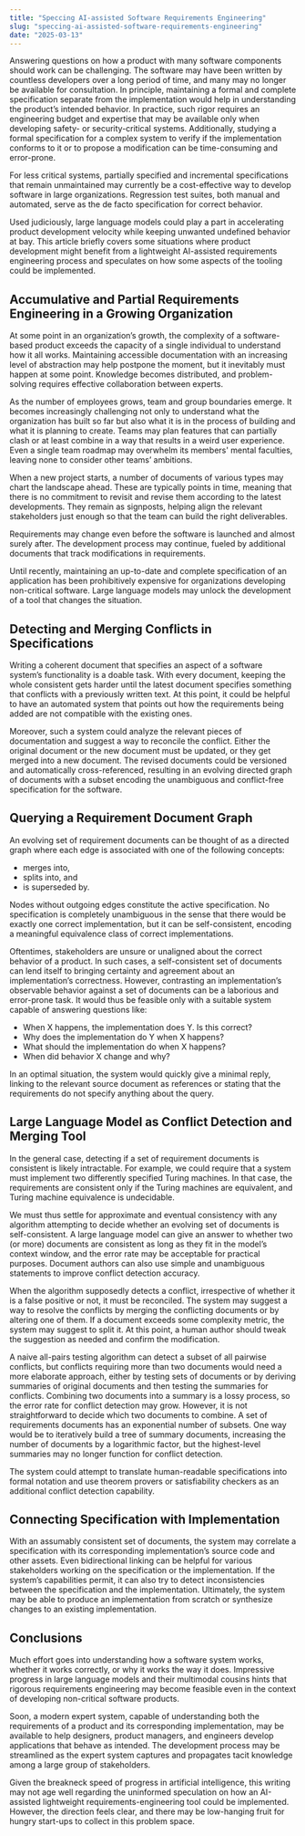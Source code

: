 ```yaml
---
title: "Speccing AI-assisted Software Requirements Engineering"
slug: "speccing-ai-assisted-software-requirements-engineering"
date: "2025-03-13"
---
```


Answering questions on how a product with many software components should work can be challenging. The software may have been written by countless developers over a long period of time, and many may no longer be available for consultation. In principle, maintaining a formal and complete specification separate from the implementation would help in understanding the product’s intended behavior. In practice, such rigor requires an engineering budget and expertise that may be available only when developing safety- or security-critical systems. Additionally, studying a formal specification for a complex system to verify if the implementation conforms to it or to propose a modification can be time-consuming and error-prone.

For less critical systems, partially specified and incremental specifications that remain unmaintained may currently be a cost-effective way to develop software in large organizations. Regression test suites, both manual and automated, serve as the de facto specification for correct behavior.

Used judiciously, large language models could play a part in accelerating product development velocity while keeping unwanted undefined behavior at bay. This article briefly covers some situations where product development might benefit from a lightweight AI-assisted requirements engineering process and speculates on how some aspects of the tooling could be implemented.

## Accumulative and Partial Requirements Engineering in a Growing Organization

At some point in an organization’s growth, the complexity of a software-based product exceeds the capacity of a single individual to understand how it all works. Maintaining accessible documentation with an increasing level of abstraction may help postpone the moment, but it inevitably must happen at some point. Knowledge becomes distributed, and problem-solving requires effective collaboration between experts.

As the number of employees grows, team and group boundaries emerge. It becomes increasingly challenging not only to understand what the organization has built so far but also what it is in the process of building and what it is planning to create. Teams may plan features that can partially clash or at least combine in a way that results in a weird user experience. Even a single team roadmap may overwhelm its members' mental faculties, leaving none to consider other teams’ ambitions.

When a new project starts, a number of documents of various types may chart the landscape ahead. These are typically points in time, meaning that there is no commitment to revisit and revise them according to the latest developments. They remain as signposts, helping align the relevant stakeholders just enough so that the team can build the right deliverables.

Requirements may change even before the software is launched and almost surely after. The development process may continue, fueled by additional documents that track modifications in requirements.

Until recently, maintaining an up-to-date and complete specification of an application has been prohibitively expensive for organizations developing non-critical software. Large language models may unlock the development of a tool that changes the situation.

## Detecting and Merging Conflicts in Specifications

Writing a coherent document that specifies an aspect of a software system’s functionality is a doable task. With every document, keeping the whole consistent gets harder until the latest document specifies something that conflicts with a previously written text. At this point, it could be helpful to have an automated system that points out how the requirements being added are not compatible with the existing ones.

Moreover, such a system could analyze the relevant pieces of documentation and suggest a way to reconcile the conflict. Either the original document or the new document must be updated, or they get merged into a new document. The revised documents could be versioned and automatically cross-referenced, resulting in an evolving directed graph of documents with a subset encoding the unambiguous and conflict-free specification for the software.

## Querying a Requirement Document Graph

An evolving set of requirement documents can be thought of as a directed graph where each edge is associated with one of the following concepts:

-   merges into,
-   splits into, and
-   is superseded by.

Nodes without outgoing edges constitute the active specification. No specification is completely unambiguous in the sense that there would be exactly one correct implementation, but it can be self-consistent, encoding a meaningful equivalence class of correct implementations.

Oftentimes, stakeholders are unsure or unaligned about the correct behavior of a product. In such cases, a self-consistent set of documents can lend itself to bringing certainty and agreement about an implementation’s correctness. However, contrasting an implementation’s observable behavior against a set of documents can be a laborious and error-prone task. It would thus be feasible only with a suitable system capable of answering questions like:

-   When X happens, the implementation does Y. Is this correct?
-   Why does the implementation do Y when X happens?
-   What should the implementation do when X happens?
-   When did behavior X change and why?

In an optimal situation, the system would quickly give a minimal reply, linking to the relevant source document as references or stating that the requirements do not specify anything about the query.

## Large Language Model as Conflict Detection and Merging Tool

In the general case, detecting if a set of requirement documents is consistent is likely intractable. For example, we could require that a system must implement two differently specified Turing machines. In that case, the requirements are consistent only if the Turing machines are equivalent, and Turing machine equivalence is undecidable.

We must thus settle for approximate and eventual consistency with any algorithm attempting to decide whether an evolving set of documents is self-consistent. A large language model can give an answer to whether two (or more) documents are consistent as long as they fit in the model’s context window, and the error rate may be acceptable for practical purposes. Document authors can also use simple and unambiguous statements to improve conflict detection accuracy.

When the algorithm supposedly detects a conflict, irrespective of whether it is a false positive or not, it must be reconciled. The system may suggest a way to resolve the conflicts by merging the conflicting documents or by altering one of them. If a document exceeds some complexity metric, the system may suggest to split it. At this point, a human author should tweak the suggestion as needed and confirm the modification.

A naive all-pairs testing algorithm can detect a subset of all pairwise conflicts, but conflicts requiring more than two documents would need a more elaborate approach, either by testing sets of documents or by deriving summaries of original documents and then testing the summaries for conflicts. Combining two documents into a summary is a lossy process, so the error rate for conflict detection may grow. However, it is not straightforward to decide which two documents to combine. A set of requirements documents has an exponential number of subsets. One way would be to iteratively build a tree of summary documents, increasing the number of documents by a logarithmic factor, but the highest-level summaries may no longer function for conflict detection.

The system could attempt to translate human-readable specifications into formal notation and use theorem provers or satisfiability checkers as an additional conflict detection capability.

## Connecting Specification with Implementation

With an assumably consistent set of documents, the system may correlate a specification with its corresponding implementation’s source code and other assets. Even bidirectional linking can be helpful for various stakeholders working on the specification or the implementation. If the system’s capabilities permit, it can also try to detect inconsistencies between the specification and the implementation. Ultimately, the system may be able to produce an implementation from scratch or synthesize changes to an existing implementation.

## Conclusions

Much effort goes into understanding how a software system works, whether it works correctly, or why it works the way it does. Impressive progress in large language models and their multimodal cousins hints that rigorous requirements engineering may become feasible even in the context of developing non-critical software products.

Soon, a modern expert system, capable of understanding both the requirements of a product and its corresponding implementation, may be available to help designers, product managers, and engineers develop applications that behave as intended. The development process may be streamlined as the expert system captures and propagates tacit knowledge among a large group of stakeholders.

Given the breakneck speed of progress in artificial intelligence, this writing may not age well regarding the uninformed speculation on how an AI-assisted lightweight requirements-engineering tool could be implemented. However, the direction feels clear, and there may be low-hanging fruit for hungry start-ups to collect in this problem space.
